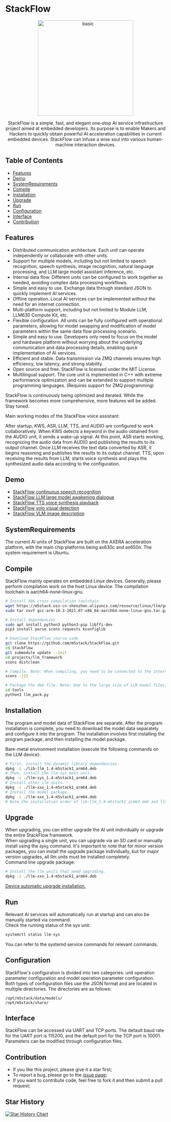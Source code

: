 # StackFlow

<p align="center"><img src="https://static-cdn.m5stack.com/resource/public/assets/m5logo2022.svg" alt="basic" width="300" height="300"></p>

<p align="center">
  StackFlow is a simple, fast, and elegant one-stop AI service infrastructure project aimed at embedded developers. Its purpose is to enable Makers and Hackers to quickly obtain powerful AI acceleration capabilities in current embedded devices. StackFlow can infuse a wise soul into various human-machine interaction devices.
</p>



## Table of Contents

* [Features](#Features)
* [Demo](#demo)
* [SystemRequirements](#SystemRequirements)
* [Compile](#Compile)
* [Installation](#Installation)
* [Upgrade](#Upgrade)
* [Run](#Run)
* [Configuration](#Configuration)
* [Interface](#Interface)
* [Contribution](#Contribution)


## Features
<!-- ![](doc/assets/network.png) -->
* Distributed communication architecture. Each unit can operate independently or collaborate with other units.
* Support for multiple models, including but not limited to speech recognition, speech synthesis, image recognition, natural language processing, and LLM large model assistant inference, etc.
* Internal data flow. Different units can be configured to work together as needed, avoiding complex data processing workflows.
* Simple and easy to use. Exchange data through standard JSON to quickly implement AI services.
* Offline operation. Local AI services can be implemented without the need for an internet connection.
* Multi-platform support, including but not limited to Module LLM, LLM630 Compute Kit, etc.
* Flexible configuration. All units can be fully configured with operational parameters, allowing for model swapping and modification of model parameters within the same data flow processing scenario.
* Simple and easy to use. Developers only need to focus on the model and hardware platform without worrying about the underlying communication and data processing details, enabling quick implementation of AI services.
* Efficient and stable. Data transmission via ZMQ channels ensures high efficiency, low latency, and strong stability.
* Open source and free. StackFlow is licensed under the MIT License.
* Multilingual support. The core unit is implemented in C++ with extreme performance optimization and can be extended to support multiple programming languages. (Requires support for ZMQ programming)

StackFlow is continuously being optimized and iterated. While the framework becomes more comprehensive, more features will be added. Stay tuned.

Main working modes of the StackFlow voice assistant:

After startup, KWS, ASR, LLM, TTS, and AUDIO are configured to work collaboratively. When KWS detects a keyword in the audio obtained from the AUDIO unit, it sends a wake-up signal. At this point, ASR starts working, recognizing the audio data from AUDIO and publishing the results to its output channel. Once LLM receives the text data converted by ASR, it begins reasoning and publishes the results to its output channel. TTS, upon receiving the results from LLM, starts voice synthesis and plays the synthesized audio data according to the configuration.


## Demo
- [StackFlow continuous speech recognition](./projects/llm_framework/README.md)
- [StackFlow LLM large model awakening dialogue](./projects/llm_framework/README.md)
- [StackFlow TTS voice synthesis playback](./projects/llm_framework/README.md)
- [StackFlow yolo visual detection](https://github.com/Abandon-ht/ModuleLLM_Development_Guide/tree/dev/ESP32/cpp)
- [StackFlow VLM image description](https://github.com/Abandon-ht/ModuleLLM_Development_Guide/tree/dev/ESP32/cpp)

## SystemRequirements ##
The current AI units of StackFlow are built on the AXERA acceleration platform, with the main chip platforms being ax630c and ax650n. The system requirement is Ubuntu.

## Compile ##
StackFlow mainly operates on embedded Linux devices. Generally, please perform compilation work on the host Linux device. The compilation toolchain is aarch64-none-linux-gnu.
```bash
# Install X86 cross-compilation toolchain
wget https://m5stack.oss-cn-shenzhen.aliyuncs.com/resource/linux/llm/gcc-arm-10.3-2021.07-x86_64-aarch64-none-linux-gnu.tar.gz
sudo tar zxvf gcc-arm-10.3-2021.07-x86_64-aarch64-none-linux-gnu.tar.gz -C /opt

# Install dependencies
sudo apt install python3 python3-pip libffi-dev
pip3 install parse scons requests kconfiglib

# Download StackFlow source code
git clone https://github.com/m5stack/StackFlow.git
cd StackFlow
git submodule update --init
cd projects/llm_framework
scons distclean

# Compile. Note: When compiling, you need to be connected to the internet to download source code, binary libraries, and other files. Please ensure a stable network connection.
scons -j22

# Package the deb file. Note: Due to the large size of LLM model files, packaging the deb file requires a considerable amount of disk space. It is recommended to use disk space of 128GB or more. During packaging, a large number of binary files will be downloaded, so please be aware of data usage.
cd tools
python3 llm_pack.py
```

## Installation ##
The program and model data of StackFlow are separate. After the program installation is complete, you need to download the model data separately and configure it into the program. The installation involves first installing the program package, and then installing the model package. 

Bare-metal environment installation (execute the following commands on the LLM device):
```bash
# First, install the dynamic library dependencies.
dpkg -i ./lib-llm_1.4-m5stack1_arm64.deb
# Then, install the llm-sys main unit.
dpkg -i ./llm-sys_1.4-m5stack1_arm64.deb
# Install other llm units.
dpkg -i ./llm-xxx_1.4-m5stack1_arm64.deb
# Install the model package.
dpkg -i ./llm-xxx_1.4-m5stack1_arm64.deb
# Note the installation order of lib-llm_1.4-m5stack1_arm64.deb and llm-sys_1.4-m5stack1_arm64.deb. The installation order of other llm units and model packages is not required.
```

## Upgrade
When upgrading, you can either upgrade the AI unit individually or upgrade the entire StackFlow framework.  
When upgrading a single unit, you can upgrade via an SD card or manually install using the `dpkg` command. It's important to note that for minor version packages, you can install the upgrade package individually, but for major version upgrades, all llm units must be installed completely.  
Command line upgrade package:
```bash
# Install the llm units that need upgrading.
dpkg -i ./llm-xxx_1.4-m5stack1_arm64.deb
```
[Device automatic upgrade installation.](https://docs.m5stack.com/en/guide/llm/llm/image)
## Run ##
Relevant AI services will automatically run at startup and can also be manually started via command.  
Check the running status of the sys unit:
```bash
systemctl status llm-sys
```
You can refer to the systemd service commands for relevant commands.

## Configuration ##
StackFlow's configuration is divided into two categories: unit operation parameter configuration and model operation parameter configuration.  
Both types of configuration files use the JSON format and are located in multiple directories. The directories are as follows:
```
/opt/m5stack/data/models/
/opt/m5stack/share/
```
## Interface ##
StackFlow can be accessed via UART and TCP ports. The default baud rate for the UART port is 115200, and the default port for the TCP port is 10001. Parameters can be modified through configuration files.

## Contribution

* If you like this project, please give it a star first;
* To report a bug, please go to the [issue page](https://github.com/m5stack/StackFlow/issues);
* If you want to contribute code, feel free to fork it and then submit a pull request;

## Star History

[![Star History Chart](https://api.star-history.com/svg?repos=m5stack/StackFlow&type=Date)](https://star-history.com/#m5stack/StackFlow&Date)
